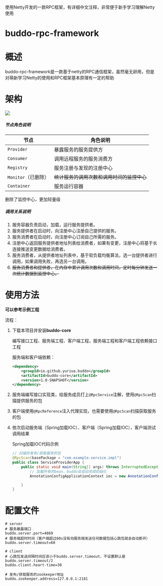 使用Netty开发的一款RPC框架，有详细中文注释，非常便于新手学习理解Netty使用

# buddo-rpc-framework

# 概述

buddo-rpc-framework是一款基于netty的RPC通信框架，虽然毫无卵用，但是对萌新学习Netty的使用和RPC框架基本原理有一定的帮助

# 架构

![](https://cdn.jsdelivr.net/gh/yuriua/images@master/application_upload_files/2022/01/18/dubbo-architecturee.png)

##### 节点角色说明

| 节点                | 角色说明                                   |
| ------------------- | ------------------------------------------ |
| `Provider`          | 暴露服务的服务提供方                       |
| `Consumer`          | 调用远程服务的服务消费方                   |
| `Registry`          | 服务注册与发现的注册中心                   |
| `Monitor`（已删除） | ~~统计服务的调用次数和调用时间的监控中心~~ |
| `Container`         | 服务运行容器                               |

删除了监控中心，更加轻量级

##### 调用关系说明

1. 服务容器负责启动，加载，运行服务提供者。
2. 服务提供者在启动时，向注册中心注册自己提供的服务。
3. 服务消费者在启动时，向注册中心订阅自己所需的服务。
4. 注册中心返回服务提供者地址列表给消费者，如果有变更，注册中心将基于长连接推送变更数据给消费者。
5. 服务消费者，从提供者地址列表中，基于软负载均衡算法，选一台提供者进行调用，如果调用失败，再选另一台调用。
6. ~~服务消费者和提供者，在内存中累计调用次数和调用时间，定时每分钟发送一次统计数据到监控中心。~~

# 使用方法

**可以参考示例工程**

流程：

1. 下载本项目并安装**buddo-core**

   编写接口工程、服务端工程、客户端工程，服务端工程和客户端工程依赖接口工程

   服务端和客户端依赖：

   ```xml
   <dependency>
       <groupId>io.github.yuriua.buddo</groupId>
       <artifactId>buddo-core</artifactId>
       <version>1.0-SNAPSHOT</version>
   </dependency>
   ```

2. 服务端编写接口实现类，给服务成员打上`@RpcService`注解，使用`@RpcScan`扫描提供服务的包

3. 客户端使用`@RpcReference`注入代理实现，也需要使用`@RpcScan`扫描获取服务的包

4. 依次启动服务端（Spring加载IOC）、客户端（Spring加载IOC），客户端测试调用结果

   Spring加载IOC代码示例

   ~~~java
   // 扫描你发布/获取服务的包
   @RpcScan(basePackage = "com.example.service.impl")
   public class ServiceProviderApp {
       public static void main(String[] args) throws InterruptedException {
           // 加载所有的bean，buddo会自动完成初始化
           AnnotationConfigApplicationContext ioc = new AnnotationConfigApplicationContext(ServiceProviderApp.class);
   
       }
   }
   ~~~

# 配置文件

~~~properties
# server
# 服务暴露端口
buddo.server.port=4869
# 服务端超时时间（客户端超过60s没有向服务端发送任何数据包括心跳包就会自动断开）
buddo.server.timeout=60

# client
# 心跳包发送间隔时间应该小于buddo.server.timeout，不设置默认是 buddo.server.timeout/2
buddo.client.heart-time=30

# 发布/获取服务的zookeeper地址
buddo.zookeeper.address=127.0.0.1:2181
~~~



